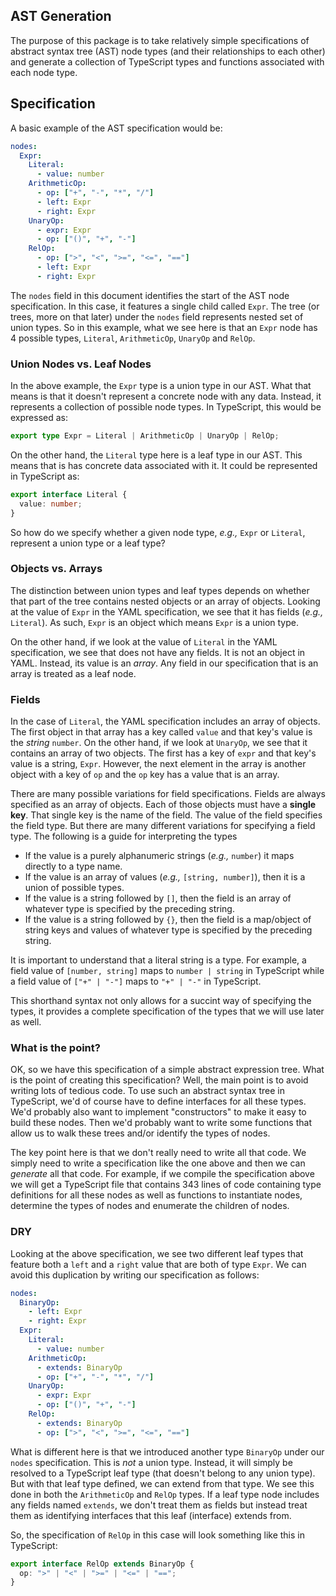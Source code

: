 ## AST Generation

The purpose of this package is to take relatively simple specifications of
abstract syntax tree (AST) node types (and their relationships to each other) and
generate a collection of TypeScript types and functions associated with each
node type.

## Specification

A basic example of the AST specification would be:

```yaml
nodes:
  Expr:
    Literal:
      - value: number
    ArithmeticOp:
      - op: ["+", "-", "*", "/"]
      - left: Expr
      - right: Expr
    UnaryOp:
      - expr: Expr
      - op: ["()", "+", "-"]
    RelOp:
      - op: [">", "<", ">=", "<=", "=="]
      - left: Expr
      - right: Expr
```

The `nodes` field in this document identifies the start of the AST node
specification. In this case, it features a single child called `Expr`. The
tree (or trees, more on that later) under the `nodes` field represents nested
set of union types. So in this example, what we see here is that an `Expr` node
has 4 possible types, `Literal`, `ArithmeticOp`, `UnaryOp` and `RelOp`.

### Union Nodes vs. Leaf Nodes

In the above example, the `Expr` type is a union type in our AST. What that
means is that it doesn't represent a concrete node with any data. Instead, it
represents a collection of possible node types. In TypeScript, this would be
expressed as:

```typescript
export type Expr = Literal | ArithmeticOp | UnaryOp | RelOp;
```

On the other hand, the `Literal` type here is a leaf type in our AST. This
means that is has concrete data associated with it. It could be represented in
TypeScript as:

```typescript
export interface Literal {
  value: number;
}
```

So how do we specify whether a given node type, _e.g.,_ `Expr` or `Literal`,
represent a union type or a leaf type?

### Objects vs. Arrays

The distinction between union types and leaf types depends on whether that part
of the tree contains nested objects or an array of objects. Looking at the
value of `Expr` in the YAML specification, we see that it has fields (_e.g.,_
`Literal`). As such, `Expr` is an object which means `Expr` is a union type.

On the other hand, if we look at the value of `Literal` in the YAML
specification, we see that does not have any fields. It is not an object in
YAML. Instead, its value is an _array_. Any field in our specification that is
an array is treated as a leaf node.

### Fields

In the case of `Literal`, the YAML specification includes an array of objects.
The first object in that array has a key called `value` and that key's value is
the _string_ `number`. On the other hand, if we look at `UnaryOp`, we see that
it contains an array of two objects. The first has a key of `expr` and that
key's value is a string, `Expr`. However, the next element in the array is
another object with a key of `op` and the `op` key has a value that is an array.

There are many possible variations for field specifications. Fields are always
specified as an array of objects. Each of those objects must have a **single
key**. That single key is the name of the field. The value of the field
specifies the field type. But there are many different variations for
specifying a field type. The following is a guide for interpreting the types

- If the value is a purely alphanumeric strings (_e.g.,_ `number`) it maps directly to a type name.
- If the value is an array of values (_e.g.,_ `[string, number]`), then it is a
  union of possible types.
- If the value is a string followed by `[]`, then the field is an array of
  whatever type is specified by the preceding string.
- If the value is a string followed by `{}`, then the field is a map/object of
  string keys and values of whatever type is specified by the preceding string.

It is important to understand that a literal string is a type. For example, a
field value of `[number, string]` maps to `number | string` in TypeScript while
a field value of `["+" | "-"]` maps to `"+" | "-"` in TypeScript.

This shorthand syntax not only allows for a succint way of specifying the types,
it provides a complete specification of the types that we will use later as well.

### What is the point?

OK, so we have this specification of a simple abstract expression tree. What is
the point of creating this specification? Well, the main point is to avoid
writing lots of tedious code. To use such an abstract syntax tree in
TypeScript, we'd of course have to define interfaces for all these types. We'd
probably also want to implement "constructors" to make it easy to build these
nodes. Then we'd probably want to write some functions that allow us to walk
these trees and/or identify the types of nodes.

The key point here is that we don't really need to write all that code. We
simply need to write a specification like the one above and then we can
_generate_ all that code. For example, if we compile the specification above we
will get a TypeScript file that contains 343 lines of code containing type
definitions for all these nodes as well as functions to instantiate nodes,
determine the types of nodes and enumerate the children of nodes.

### DRY

Looking at the above specification, we see two different leaf types that feature
both a `left` and a `right` value that are both of type `Expr`. We can avoid
this duplication by writing our specification as follows:

```yaml
nodes:
  BinaryOp:
    - left: Expr
    - right: Expr
  Expr:
    Literal:
      - value: number
    ArithmeticOp:
      - extends: BinaryOp
      - op: ["+", "-", "*", "/"]
    UnaryOp:
      - expr: Expr
      - op: ["()", "+", "-"]
    RelOp:
      - extends: BinaryOp
      - op: [">", "<", ">=", "<=", "=="]
```

What is different here is that we introduced another type `BinaryOp` under our
`nodes` specification. This is _not_ a union type. Instead, it will simply be
resolved to a TypeScript leaf type (that doesn't belong to any union type). But
with that leaf type defined, we can extend from that type. We see this done in
both the `ArithmeticOp` and `RelOp` types. If a leaf type node includes any
fields named `extends`, we don't treat them as fields but instead treat them
as identifying interfaces that this leaf (interface) extends from.

So, the specification of `RelOp` in this case will look something like this in
TypeScript:

```typescript
export interface RelOp extends BinaryOp {
  op: ">" | "<" | ">=" | "<=" | "==";
}
```
